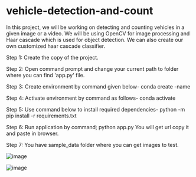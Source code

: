# vehicle-detection-and-count
In this project, we will be working on detecting and counting vehicles in a given image or a video. We will be using OpenCV for image processing and Haar cascade which is used for object detection. We can also create our own customized haar cascade classifier.

Step 1:	Create the copy of the project.

Step 2: Open command prompt and change your current path
to folder where you can find 'app.py' file.

Step 3: Create environment by command given below-
conda create -name <environment name>

Step 4: Activate environment by command as follows-
conda activate <environment name>

Step 5: Use command below to install required dependencies-
python -m pip install -r requirements.txt

Step 6: Run application by command;
python app.py
You will get url copy it and paste in browser.

Step 7: You have sample_data folder where you can get images to test.

![image](https://github.com/user-attachments/assets/d3e40c6a-5daa-4c83-bf37-0139b81b001c)

![image](https://github.com/user-attachments/assets/0ca2e659-e234-4fbc-a241-15a4e0d23f21)


